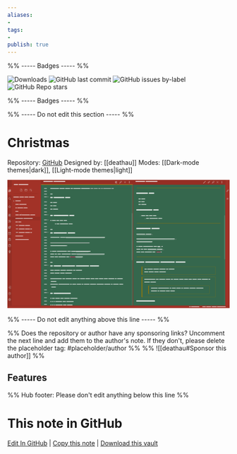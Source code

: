 ```yaml
---
aliases:
- 
tags: 
- 
publish: true
---
```


%% ----- Badges ----- %%

![Downloads](https://img.shields.io/badge/downloads-1262-573E7A?style=for-the-badge&logo=)
![GitHub last commit](https://img.shields.io/github/last-commit/deathau/obsidian-christmas-theme?color=573E7A&label=last%20update&logo=github&style=for-the-badge)
![GitHub issues by-label](https://img.shields.io/github/issues/deathau/obsidian-christmas-theme/help%20wanted?color=573E7A&logo=github&style=for-the-badge) 
![GitHub Repo stars](https://img.shields.io/github/stars/deathau/obsidian-christmas-theme?color=573E7A&logo=github&style=for-the-badge)

%% ----- Badges ----- %%

%% ----- Do not edit this section ----- %%

# Christmas

Repository: [GitHub](https://github.com/deathau/obsidian-christmas-theme)
Designed by: [[deathau]]
Modes: [[Dark-mode themes|dark]], [[Light-mode themes|light]]



![screenshot](https://github.com/deathau/obsidian-christmas-theme/raw/master/screenshot.png)

%% ----- Do not edit anything above this line ----- %% 

%% Does the repository or author have any sponsoring links? Uncomment the next line and add them to the author's note. If they don't, please delete the placeholder tag: #placeholder/author %%
%% ![[deathau#Sponsor this author]] %%


## Features



%% Hub footer: Please don't edit anything below this line %%

# This note in GitHub

<span class="git-footer">[Edit In GitHub](https://github.dev/obsidian-community/obsidian-hub/blob/main/02%20-%20Community%20Expansions/02.05%20All%20Community%20Expansions/Themes/Christmas.md "git-hub-edit-note") | [Copy this note](https://raw.githubusercontent.com/obsidian-community/obsidian-hub/main/02%20-%20Community%20Expansions/02.05%20All%20Community%20Expansions/Themes/Christmas.md "git-hub-copy-note") | [Download this vault](https://github.com/obsidian-community/obsidian-hub/archive/refs/heads/main.zip "git-hub-download-vault") </span>

